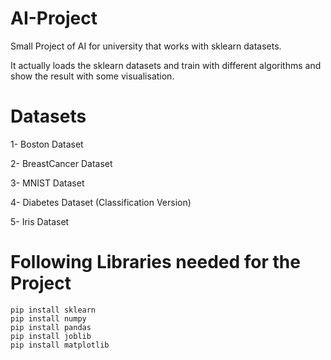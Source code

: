 # AI-Project
Small Project of AI for university that works with sklearn datasets.

It actually loads the sklearn datasets and train with different algorithms and show the result with some visualisation.


# Datasets

1- Boston Dataset

2- BreastCancer Dataset

3- MNIST Dataset

4- Diabetes Dataset (Classification Version)

5- Iris Dataset


# Following Libraries needed for the Project

```
pip install sklearn
pip install numpy
pip install pandas
pip install joblib
pip install matplotlib
```

